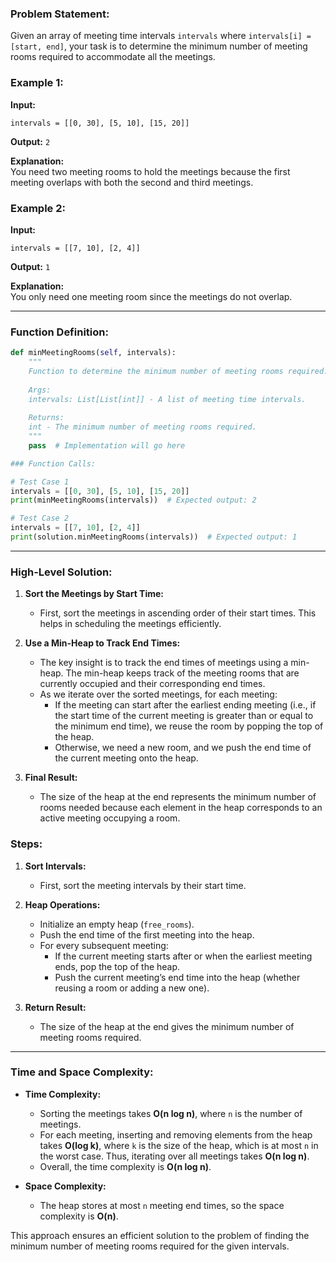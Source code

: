 ### Problem Statement:
Given an array of meeting time intervals `intervals` where `intervals[i] = [start, end]`, your task is to determine the minimum number of meeting rooms required to accommodate all the meetings.

### Example 1:
**Input:**
```
intervals = [[0, 30], [5, 10], [15, 20]]
```
**Output:** `2`

**Explanation:**  
You need two meeting rooms to hold the meetings because the first meeting overlaps with both the second and third meetings.

### Example 2:
**Input:**
```
intervals = [[7, 10], [2, 4]]
```
**Output:** `1`

**Explanation:**  
You only need one meeting room since the meetings do not overlap.

---

### Function Definition:

```python
def minMeetingRooms(self, intervals):
    """
    Function to determine the minimum number of meeting rooms required.
    
    Args:
    intervals: List[List[int]] - A list of meeting time intervals.
    
    Returns:
    int - The minimum number of meeting rooms required.
    """
    pass  # Implementation will go here

### Function Calls:

# Test Case 1
intervals = [[0, 30], [5, 10], [15, 20]]
print(minMeetingRooms(intervals))  # Expected output: 2

# Test Case 2
intervals = [[7, 10], [2, 4]]
print(solution.minMeetingRooms(intervals))  # Expected output: 1
```

---

### High-Level Solution:

1. **Sort the Meetings by Start Time:**
   - First, sort the meetings in ascending order of their start times. This helps in scheduling the meetings efficiently.

2. **Use a Min-Heap to Track End Times:**
   - The key insight is to track the end times of meetings using a min-heap. The min-heap keeps track of the meeting rooms that are currently occupied and their corresponding end times.
   - As we iterate over the sorted meetings, for each meeting:
     - If the meeting can start after the earliest ending meeting (i.e., if the start time of the current meeting is greater than or equal to the minimum end time), we reuse the room by popping the top of the heap.
     - Otherwise, we need a new room, and we push the end time of the current meeting onto the heap.

3. **Final Result:**
   - The size of the heap at the end represents the minimum number of rooms needed because each element in the heap corresponds to an active meeting occupying a room.

### Steps:

1. **Sort Intervals:**
   - First, sort the meeting intervals by their start time.

2. **Heap Operations:**
   - Initialize an empty heap (`free_rooms`).
   - Push the end time of the first meeting into the heap.
   - For every subsequent meeting:
     - If the current meeting starts after or when the earliest meeting ends, pop the top of the heap.
     - Push the current meeting’s end time into the heap (whether reusing a room or adding a new one).
   
3. **Return Result:**
   - The size of the heap at the end gives the minimum number of meeting rooms required.

---

### Time and Space Complexity:

- **Time Complexity:**  
  - Sorting the meetings takes **O(n log n)**, where `n` is the number of meetings.
  - For each meeting, inserting and removing elements from the heap takes **O(log k)**, where `k` is the size of the heap, which is at most `n` in the worst case. Thus, iterating over all meetings takes **O(n log n)**.
  - Overall, the time complexity is **O(n log n)**.

- **Space Complexity:**  
  - The heap stores at most `n` meeting end times, so the space complexity is **O(n)**.

This approach ensures an efficient solution to the problem of finding the minimum number of meeting rooms required for the given intervals.
